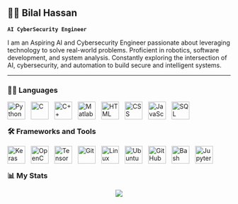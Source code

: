 ## 🥷👺 Bilal Hassan

**`AI CyberSecurity Engineer`**


I am an Aspiring AI and Cybersecurity Engineer passionate about leveraging technology to solve real-world problems. Proficient in robotics, software development, and system analysis. Constantly exploring the intersection of AI, cybersecurity, and automation to build secure and intelligent systems.

---

### 🧑‍💻 Languages

<img align="left" alt="Python" width="40px" style="padding-right:10px;" src="https://cdn.jsdelivr.net/gh/devicons/devicon/icons/python/python-plain.svg" />
<img align="left" alt="C" width="40px" style="padding-right:10px;" src="https://cdn.jsdelivr.net/gh/devicons/devicon@latest/icons/c/c-original.svg"/>
<img align="left" alt="C++" width="40px" style="padding-right:10px;" src="https://cdn.jsdelivr.net/gh/devicons/devicon@latest/icons/cplusplus/cplusplus-original.svg" />
<img align="left" alt="Matlab" width="40px" style="padding-right:10px;" src="https://cdn.jsdelivr.net/gh/devicons/devicon@latest/icons/matlab/matlab-original.svg" />
<img align="left" alt="HTML" width="40px" style="padding-right:10px;" src="https://cdn.jsdelivr.net/gh/devicons/devicon/icons/html5/html5-plain.svg" />
<img align="left" alt="CSS" width="40px" style="padding-right:10px;" src="https://cdn.jsdelivr.net/gh/devicons/devicon/icons/css3/css3-plain.svg" />
<img align="left" alt="JavaScript" width="40px" style="padding-right:10px;" src="https://cdn.jsdelivr.net/gh/devicons/devicon/icons/javascript/javascript-plain.svg" />
<img align="left" alt="SQL" width="40px" style="padding-right:10px;" src="https://cdn.jsdelivr.net/gh/devicons/devicon@latest/icons/mysql/mysql-original-wordmark.svg" />

<br />

#

### 🛠️ Frameworks and Tools

<img align="left" alt="Keras" width="40px" style="padding-right:10px;" src="https://cdn.jsdelivr.net/gh/devicons/devicon@latest/icons/keras/keras-original.svg" />
<img align="left" alt="OpenCV" width="40px" style="padding-right:10px;" src="https://cdn.jsdelivr.net/gh/devicons/devicon@latest/icons/opencv/opencv-original-wordmark.svg" />
<img align="left" alt="TensorFlow" width="40px" style="padding-right:10px;" src="https://cdn.jsdelivr.net/gh/devicons/devicon@latest/icons/tensorflow/tensorflow-original.svg" />
<img align="left" alt="Git" width="40px" style="padding-right:10px;" src="https://cdn.jsdelivr.net/gh/devicons/devicon/icons/git/git-original.svg" />
<img align="left" alt="Linux" width="40px" style="padding-right:10px;" src="https://cdn.jsdelivr.net/gh/devicons/devicon/icons/linux/linux-original.svg" />
<img align="left" alt="Ubuntu" width="40px" style="padding-right:10px;" src="https://cdn.jsdelivr.net/gh/devicons/devicon@latest/icons/ubuntu/ubuntu-original.svg" />
<img align="left" alt="GitHub" width="40px" style="padding-right:10px;" src="https://cdn.jsdelivr.net/gh/devicons/devicon/icons/github/github-original.svg" />
<img align="left" alt="Bash" width="40px" style="padding-right:10px;" src="https://cdn.jsdelivr.net/gh/devicons/devicon/icons/bash/bash-original.svg" />
<img align="left" alt="Jupyter" width="40px" style="padding-right:10px;" src="https://cdn.jsdelivr.net/gh/devicons/devicon@latest/icons/jupyter/jupyter-original-wordmark.svg" />


<br />

#

### 📊 My Stats

<p align="center"> <img src="https://github-readme-stats.vercel.app/api?username=bilmarjr&theme=nord&show_icons=true&hide_border=true" />
<!-- ![GitHub Streak](https://streak-stats.demolab.com?user=bilmarjr&theme=nord&border_radius=4.5) -->
